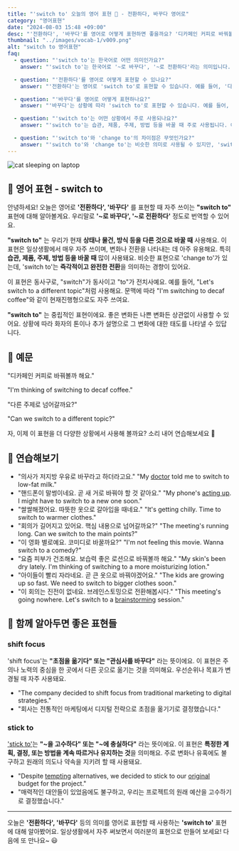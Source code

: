 ```yaml
---
title: "'switch to' 오늘의 영어 표현 🔄 - 전환하다, 바꾸다 영어로"
category: "영어표현"
date: "2024-08-03 15:48 +09:00"
desc: "'전환하다', '바꾸다'를 영어로 어떻게 표현하면 좋을까요? '디카페인 커피로 바꿔볼까 해요', '다른 주제로 넘어갈까요?' 등을 영어로 표현하는 법을 배워봅시다. 다양한 예문을 통해서 연습하고 본인의 표현으로 만들어 보세요."
thumbnail: "../images/vocab-1/v009.png"
alt: "switch to 영어표현"
faq:
  - question: "'switch to'는 한국어로 어떤 의미인가요?"
    answer: "'switch to'는 한국어로 '~로 바꾸다', '~로 전환하다'라는 의미입니다. 현재 상태나 물건, 방식 등을 다른 것으로 바꿀 때 사용합니다."

  - question: "'전환하다'를 영어로 어떻게 표현할 수 있나요?"
    answer: "'전환하다'는 영어로 'switch to'로 표현할 수 있습니다. 예를 들어, '다른 주제로 전환할까요?'는 'Shall we switch to a different topic?'으로 말할 수 있습니다."

  - question: "'바꾸다'를 영어로 어떻게 표현하나요?"
    answer: "'바꾸다'는 상황에 따라 'switch to'로 표현할 수 있습니다. 예를 들어, '디카페인 커피로 바꿔볼까 해요'는 'I'm thinking of switching to decaf coffee'로 말할 수 있습니다."

  - question: "'switch to'는 어떤 상황에서 주로 사용되나요?"
    answer: "'switch to'는 습관, 제품, 주제, 방법 등을 바꿀 때 주로 사용됩니다. 예를 들어, 식습관 변경, 다른 브랜드 제품으로 교체, 대화 주제 전환, 새로운 방식으로 전환 등의 상황에서 사용할 수 있습니다."

  - question: "'switch to'와 'change to'의 차이점은 무엇인가요?"
    answer: "'switch to'와 'change to'는 비슷한 의미로 사용될 수 있지만, 'switch to'는 보다 즉각적이고 완전한 전환을 의미하는 경향이 있습니다. 'change to'는 좀 더 점진적인 변화나 일반적인 변경을 나타낼 때 사용되는 경향이 있습니다."
---
```


![cat sleeping on laptop](../images/vocab-1/v009-1.avif)

## 🌟 영어 표현 - switch to

안녕하세요! 오늘은 영어로 **'전환하다', '바꾸다'** 를 표현할 때 자주 쓰이는 **"switch to"** 표현에 대해 알아볼게요. 우리말로 **'~로 바꾸다', '~로 전환하다'** 정도로 번역할 수 있어요.

**"switch to"** 는 우리가 현재 **상태나 물건, 방식 등을 다른 것으로 바꿀 때** 사용해요. 이 표현은 일상생활에서 매우 자주 쓰이며, 변화나 전환을 나타내는 데 아주 유용해요. 특히 **습관, 제품, 주제, 방법 등을 바꿀 때** 많이 사용돼요. 비슷한 표현으로 'change to'가 있는데, 'switch to'는 **즉각적이고 완전한 전환**을 의미하는 경향이 있어요.

이 표현은 동사구로, "switch"가 동사이고 "to"가 전치사예요. 예를 들어, "Let's switch to a different topic"처럼 사용해요. 문맥에 따라 "I'm switching to decaf coffee"와 같이 현재진행형으로도 자주 쓰여요.

**"switch to"** 는 중립적인 표현이에요. 좋은 변화든 나쁜 변화든 상관없이 사용할 수 있어요. 상황에 따라 화자의 톤이나 추가 설명으로 그 변화에 대한 태도를 나타낼 수 있답니다.

## 📖 예문

"디카페인 커피로 바꿔볼까 해요."

"I'm thinking of switching to decaf coffee."

"다른 주제로 넘어갈까요?"

"Can we switch to a different topic?"

자, 이제 이 표현을 더 다양한 상황에서 사용해 볼까요? 소리 내어 연습해보세요 🚀

## 💬 연습해보기

<ul data-interactive-list>
  <li data-interactive-item>
    <span data-toggler>"의사가 저지방 우유로 바꾸라고 하더라고요."</span>
    <span data-answer>"My <a href="/blog/in-english/563.doctor/">doctor</a> told me to switch to low-fat milk."</span>
  </li>
  <li data-interactive-item>
    <span data-toggler>"핸드폰이 말썽이네요. 곧 새 거로 바꿔야 할 것 같아요."</span>
    <span data-answer>"My phone's <a href="/blog/vocab-1/016.act-up/">acting up</a>. I might have to switch to a new one soon."</span>
  </li>
  <li data-interactive-item>
    <span data-toggler>"쌀쌀해졌어요. 따뜻한 옷으로 갈아입을 때네요."</span>
    <span data-answer>"It's getting chilly. Time to switch to warmer clothes."</span>
  </li>
  <li data-interactive-item>
    <span data-toggler>"회의가 길어지고 있어요. 핵심 내용으로 넘어갈까요?"</span>
    <span data-answer>"The meeting's running long. Can we switch to the main points?"</span>
  </li>
  <li data-interactive-item>
    <span data-toggler>"이 영화 별로예요. 코미디로 바꿀까요?"</span>
    <span data-answer>"I'm not feeling this movie. Wanna switch to a comedy?"</span>
  </li>
  <li data-interactive-item>
    <span data-toggler>"요즘 피부가 건조해요. 보습력 좋은 로션으로 바꿔볼까 해요."</span>
    <span data-answer>"My skin's been dry lately. I'm thinking of switching to a more moisturizing lotion."</span>
  </li>
  <li data-interactive-item>
    <span data-toggler>"아이들이 빨리 자라네요. 곧 큰 옷으로 바꿔야겠어요."</span>
    <span data-answer>"The kids are growing up so fast. We need to switch to bigger clothes soon."</span>
  </li>
  <li data-interactive-item>
    <span data-toggler>"이 회의는 진전이 없네요. 브레인스토밍으로 전환해봅시다."</span>
    <span data-answer>"This meeting's going nowhere. Let's switch to a <a href="/blog/in-english/227.brainstorm/">brainstorming</a> session."</span>
  </li>
</ul>

## 🤝 함께 알아두면 좋은 표현들

### shift focus

'shift focus'는 **"초점을 옮기다" 또는 "관심사를 바꾸다"** 라는 뜻이에요. 이 표현은 주의나 노력의 중심을 한 곳에서 다른 곳으로 옮기는 것을 의미해요. 우선순위나 목표가 변경될 때 자주 사용돼요.

- "The company decided to shift focus from traditional marketing to digital strategies."
- "회사는 전통적인 마케팅에서 디지털 전략으로 초점을 옮기기로 결정했습니다."

### stick to

['stick to'](/blog/vocab-1/015.stick-to/)는 **"~을 고수하다" 또는 "~에 충실하다"** 라는 뜻이에요. 이 표현은 **특정한 계획, 결정, 또는 방법을 계속 따르거나 유지하는 것**을 의미해요. 주로 변화나 유혹에도 불구하고 원래의 의도나 약속을 지키려 할 때 사용돼요.

- "Despite [tempting](/blog/vocab-1/019.tempting/) alternatives, we decided to stick to our [original](/blog/in-english/424.original/) budget for the project."
- "매력적인 대안들이 있었음에도 불구하고, 우리는 프로젝트의 원래 예산을 고수하기로 결정했습니다."

---

오늘은 **'전환하다', '바꾸다'** 등의 의미를 영어로 표현할 때 사용하는 **'switch to'** 표현에 대해 알아봤어요. 일상생활에서 자주 써보면서 여러분의 표현으로 만들어 보세요! 다음에 또 만나요~ 😃
